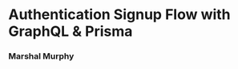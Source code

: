 # Authentication Signup Flow with GraphQL & Prisma

### Marshal Murphy

<!-- Read the [article on *Medium.*](https://medium.com/@marshalmurphy/building-a-bar-graph-in-react-native-with-d3-react-native-art-9e03f4c6a273) -->
